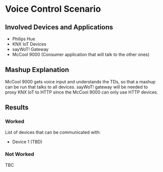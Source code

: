 # Voice Control Scenario

## Involved Devices and Applications

- Philips Hue
- KNX IoT Devices
- sayWoT! Gateway
- McCool 9000 (Consumer application that will talk to the other ones)

## Mashup Explanation

McCool 9000 gets voice input and understands the TDs, so that a mashup can be run that talks to all devices. 
sayWoT! gateway will be needed to proxy KNX IoT to HTTP since the McCool 9000 can only use HTTP devices.

## Results

### Worked

List of devices that can be communicated with:

- Device 1 (TBD)

### Not Worked

TBC
